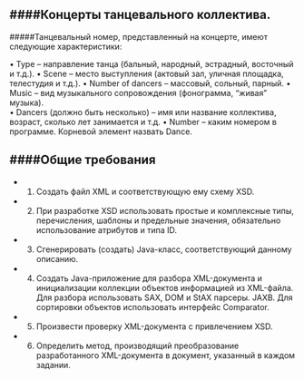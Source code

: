 ####Концерты танцевального коллектива.
-----------------------------------


#####Танцевальный номер, представленный на концерте, имеют следующие характеристики:


 •	Type – направление танца (бальный, народный, эстрадный, восточный и т.д.). 
 •	Scene – место выступления (актовый зал, уличная площадка, телестудия и т.д.). 
 •	Number of dancers – массовый, сольный, парный. 
 •	Music – вид музыкального сопровождения (фонограмма, “живая” музыка).  
 •	Dancers (должно быть несколько) – имя или название коллектива, возраст, сколько лет занимается и т.д.
 •	Number – каким номером в программе. 
 Корневой элемент назвать Dance.

####Общие требования
--------------------


 - 1.	Создать файл XML и соответствующую ему схему XSD. 
 - 2.	При разработке XSD использовать простые и комплексные типы, перечисления, шаблоны и предельные значения, обязательно использование атрибутов и типа ID.
 - 3.	Сгенерировать (создать) Java-класс, соответствующий данному описанию. 
 - 4.	Создать Java-приложение для разбора XML-документа и инициализации коллекции объектов информацией из XML-файла. Для разбора использовать SAX, DOM и StAX парсеры. JAXB. Для сортировки объектов использовать интерфейс Comparator.
 - 5.	Произвести проверку XML-документа с привлечением XSD. 
 - 6.	Определить метод, производящий преобразование разработанного XML-документа в документ, указанный в каждом задании.

